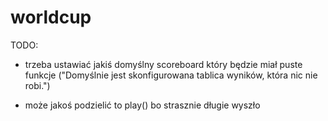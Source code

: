 # worldcup
TODO:
- trzeba ustawiać jakiś domyślny scoreboard który będzie miał puste funkcje 
("Domyślnie jest skonfigurowana tablica wyników, która nic nie robi.")

- może jakoś podzielić to play() bo strasznie długie wyszło